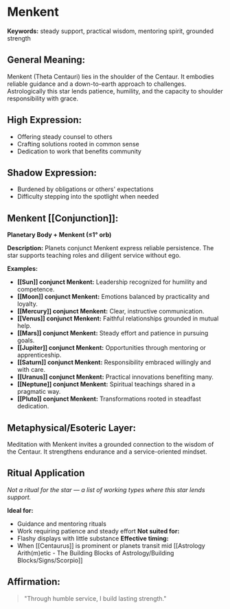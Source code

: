 # Menkent


**Keywords:** steady support, practical wisdom, mentoring spirit, grounded strength

## General Meaning:
Menkent (Theta Centauri) lies in the shoulder of the Centaur. It embodies reliable guidance and a down-to-earth approach to challenges. Astrologically this star lends patience, humility, and the capacity to shoulder responsibility with grace.

## High Expression:
- Offering steady counsel to others
- Crafting solutions rooted in common sense
- Dedication to work that benefits community

## Shadow Expression:
- Burdened by obligations or others' expectations
- Difficulty stepping into the spotlight when needed

## Menkent [[Conjunction]]:

**Planetary Body + Menkent (≤1° orb)**

**Description:**
Planets conjunct Menkent express reliable persistence. The star supports teaching roles and diligent service without ego.

**Examples:**
- **[[Sun]] conjunct Menkent:** Leadership recognized for humility and competence.
- **[[Moon]] conjunct Menkent:** Emotions balanced by practicality and loyalty.
- **[[Mercury]] conjunct Menkent:** Clear, instructive communication.
- **[[Venus]] conjunct Menkent:** Faithful relationships grounded in mutual help.
- **[[Mars]] conjunct Menkent:** Steady effort and patience in pursuing goals.
- **[[Jupiter]] conjunct Menkent:** Opportunities through mentoring or apprenticeship.
- **[[Saturn]] conjunct Menkent:** Responsibility embraced willingly and with care.
- **[[Uranus]] conjunct Menkent:** Practical innovations benefiting many.
- **[[Neptune]] conjunct Menkent:** Spiritual teachings shared in a pragmatic way.
- **[[Pluto]] conjunct Menkent:** Transformations rooted in steadfast dedication.

## Metaphysical/Esoteric Layer:
Meditation with Menkent invites a grounded connection to the wisdom of the Centaur. It strengthens endurance and a service-oriented mindset.

## Ritual Application
*Not a ritual for the star — a list of working types where this star lends support.*

**Ideal for:**
- Guidance and mentoring rituals
- Work requiring patience and steady effort
**Not suited for:**
- Flashy displays with little substance
**Effective timing:**
- When [[Centaurus]] is prominent or planets transit mid [[Astrology Arith(m)etic - The Building Blocks of Astrology/Building Blocks/Signs/Scorpio]]

## Affirmation:

> "Through humble service, I build lasting strength."

